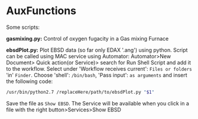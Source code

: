 # AuxFunctions
Some scripts:

  **gasmixing.py:** Control of oxygen fugacity in a Gas mixing Furnace
  
  **ebsdPlot.py:** Plot EBSD data (so far only EDAX '.ang') using python. Script can be called using MAC service using Automator:
   Automator>New Document> Quick action(or Service)> search for Run Shell Script and add it to the workflow. Select under 'Workflow receives current': `Files or folders` 'in' `Finder`. Choose 'shell': `/bin/bash`, 'Pass input': `as arguments` and insert the following code: 
   ```bash
   /usr/bin/python2.7 /replaceHere/path/to/ebsdPlot.py "$1"
   ```
   Save the file as `Show EBSD`. The Service will be available when you click in a file with the right button>Services>Show EBSD
